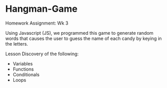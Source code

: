 # Hangman-Game
Homework Assignment: Wk 3

Using Javascript (JS), we programmed this game to generate random words that causes the user to guess the name of each candy by keying in the letters.

Lesson Discovery of the following:

- Variables
- Functions
- Conditionals
- Loops


